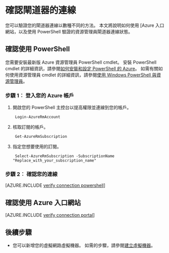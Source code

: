 <properties
   pageTitle="確認閘道器連線 |Microsoft Azure"
   description="本文將示範如何確認閘道器在資源管理員部署模型連線"
   services="vpn-gateway"
   documentationCenter="na"
   authors="cherylmc"
   manager="carmonm"
   editor=""
   tags="azure-resource-manager"/>

<tags
   ms.service="vpn-gateway"
   ms.devlang="na"
   ms.topic="article"
   ms.tgt_pltfrm="na"
   ms.workload="infrastructure-services"
   ms.date="10/14/2016"
   ms.author="cherylmc"/>

# <a name="verify-a-gateway-connection"></a>確認閘道器的連線

您可以驗證您的閘道器連線以數種不同的方法。 本文將說明如何使用 [Azure 入口網站，以及使用 PowerShell 驗證的資源管理員閘道器連線狀態。


## <a name="verify-using-powershell"></a>確認使用 PowerShell

您需要安裝最新版 Azure 資源管理員 PowerShell cmdlet。 安裝 PowerShell cmdlet 的詳細資訊，請參閱[如何安裝和設定 PowerShell 的 Azure](../powershell-install-configure.md)。 如需有關如何使用資源管理員 cmdlet 的詳細資訊，請參閱[使用 Windows PowerShell 與資源管理員](../powershell-azure-resource-manager.md)。

### <a name="step-1-log-in-to-your-azure-account"></a>步驟 1︰ 登入您的 Azure 帳戶

1. 開啟您的 PowerShell 主控台以提高權限並連線到您的帳戶。

        Login-AzureRmAccount

2. 核取訂閱的帳戶。

        Get-AzureRmSubscription 

3. 指定您想要使用的訂閱。

        Select-AzureRmSubscription -SubscriptionName "Replace_with_your_subscription_name"

### <a name="step-2-verify-your-connection"></a>步驟 2︰ 確認您的連線


[AZURE.INCLUDE [verify connection powershell](../../includes/vpn-gateway-verify-connection-ps-rm-include.md)] 


## <a name="verify-using-the-azure-portal"></a>確認使用 Azure 入口網站

[AZURE.INCLUDE [verify connection portal](../../includes/vpn-gateway-verify-connection-portal-rm-include.md)] 


## <a name="next-steps"></a>後續步驟

- 您可以新增您的虛擬網路虛擬機器。 如需的步驟，請參閱[建立虛擬機器](../virtual-machines/virtual-machines-windows-hero-tutorial.md)。

